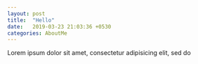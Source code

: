 ```yaml
---
layout: post
title:  "Hello"
date:   2019-03-23 21:03:36 +0530
categories: AboutMe
---
```

Lorem ipsum dolor sit amet, consectetur adipisicing elit, sed do 
